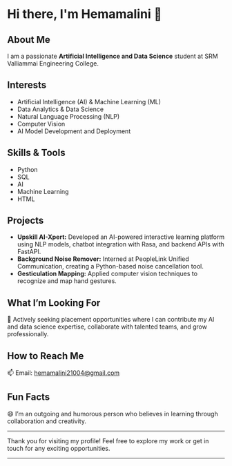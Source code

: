 
<!---
Hemamalini2106/Hemamalini2106 is a ✨ special ✨ repository because its `README.md` (this file) appears on your GitHub profile.
You can click the Preview link to take a look at your changes.
--->
# Hi there, I'm Hemamalini 👋

## About Me
I am a passionate **Artificial Intelligence and Data Science** student at SRM Valliammai Engineering College.

## Interests
- Artificial Intelligence (AI) & Machine Learning (ML)  
- Data Analytics & Data Science  
- Natural Language Processing (NLP)  
- Computer Vision  
- AI Model Development and Deployment  

## Skills & Tools
- Python  
- SQL
- AI 
- Machine Learning
- HTML
## Projects
- **Upskill AI-Xpert:** Developed an AI-powered interactive learning platform using NLP models, chatbot integration with Rasa, and backend APIs with FastAPI.  
- **Background Noise Remover:** Interned at PeopleLink Unified Communication, creating a Python-based noise cancellation tool.  
- **Gesticulation Mapping:** Applied computer vision techniques to recognize and map hand gestures.  

## What I’m Looking For
💞️ Actively seeking placement opportunities where I can contribute my AI and data science expertise, collaborate with talented teams, and grow professionally.

## How to Reach Me
📫 Email: [hemamalini21004@gmail.com](mailto:hemamalini21004@gmail.com)

## Fun Facts
😄 I’m an outgoing and humorous person who believes in learning through collaboration and creativity.

---

Thank you for visiting my profile! Feel free to explore my work or get in touch for any exciting opportunities.

---
